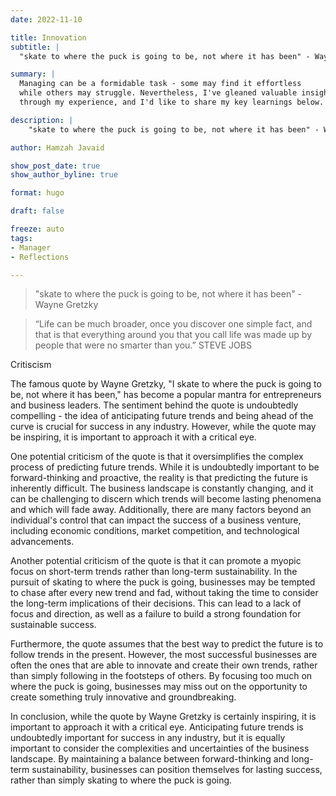 ```yaml
---
date: 2022-11-10

title: Innovation
subtitle: |
  "skate to where the puck is going to be, not where it has been" - Wayne Gretzky

summary: |
  Managing can be a formidable task - some may find it effortless
  while others may struggle. Nevertheless, I've gleaned valuable insights
  through my experience, and I'd like to share my key learnings below.

description: |
    "skate to where the puck is going to be, not where it has been" - Wayne Gretzky

author: Hamzah Javaid

show_post_date: true
show_author_byline: true

format: hugo

draft: false

freeze: auto
tags:
- Manager
- Reflections

---
```


> "skate to where the puck is going to be, not where it has been" - Wayne Gretzky


> “Life can be much broader, once you discover one simple fact, and that is that everything around you that you call life was made up by people that were no smarter than you.” STEVE JOBS


Critiscism

The famous quote by Wayne Gretzky, "I skate to where the puck is going to be, not where it has been," has become a popular mantra for entrepreneurs and business leaders. The sentiment behind the quote is undoubtedly compelling - the idea of anticipating future trends and being ahead of the curve is crucial for success in any industry. However, while the quote may be inspiring, it is important to approach it with a critical eye.

One potential criticism of the quote is that it oversimplifies the complex process of predicting future trends. While it is undoubtedly important to be forward-thinking and proactive, the reality is that predicting the future is inherently difficult. The business landscape is constantly changing, and it can be challenging to discern which trends will become lasting phenomena and which will fade away. Additionally, there are many factors beyond an individual's control that can impact the success of a business venture, including economic conditions, market competition, and technological advancements.

Another potential criticism of the quote is that it can promote a myopic focus on short-term trends rather than long-term sustainability. In the pursuit of skating to where the puck is going, businesses may be tempted to chase after every new trend and fad, without taking the time to consider the long-term implications of their decisions. This can lead to a lack of focus and direction, as well as a failure to build a strong foundation for sustainable success.

Furthermore, the quote assumes that the best way to predict the future is to follow trends in the present. However, the most successful businesses are often the ones that are able to innovate and create their own trends, rather than simply following in the footsteps of others. By focusing too much on where the puck is going, businesses may miss out on the opportunity to create something truly innovative and groundbreaking.

In conclusion, while the quote by Wayne Gretzky is certainly inspiring, it is important to approach it with a critical eye. Anticipating future trends is undoubtedly important for success in any industry, but it is equally important to consider the complexities and uncertainties of the business landscape. By maintaining a balance between forward-thinking and long-term sustainability, businesses can position themselves for lasting success, rather than simply skating to where the puck is going.
